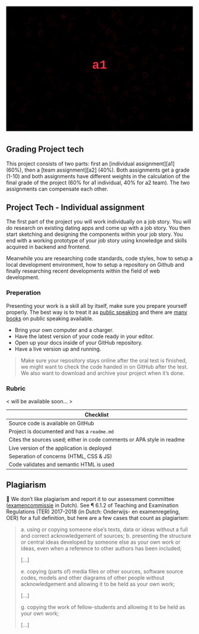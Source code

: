 # ![Banner - Assesment 1][banner]

## Grading Project tech
This project consists of two parts: first an [individual assignment][a1] (60%), then a [team assignment][a2] (40%). Both assignments get a grade (1-10) and both assignments have different weights in the calculation of the final grade of the project (60% for a1 individual, 40% for a2 team). The two assignments can compensate each other.

## Project Tech - Individual assignment
The first part of the project you will work individually on a job story. You will do research on existing dating apps and come up with a job story. You then start sketching and designing the components within your job story. You end with a working prototype of your job story using knowledge and skills acquired in backend and frontend.

Meanwhile you are researching code standards, code styles, how to setup a local development environment, how to setup a repository on Github and finally researching recent developments within the field of web development.



### Preperation
Presenting your work is a skill all by itself, make sure you prepare yourself properly. The best way is to treat it as [public speaking](https://abookapart.com/products/demystifying-public-speaking) and there are [many books](https://be.noti.st/2018/recommended-books-for-public-speakers) on public speaking available.
* Bring your own computer and a charger.
* Have the latest version of your code ready in your editor.
* Open up your docs inside of your GitHub repository.
* Have a live version up and running.

> Make sure your repository stays online after the oral test is finished, we might want to check the code handed in on GitHub after the test. We also want to download and archive your project when it’s done.

### Rubric

< will be available soon... >




| Checklist                                                                  |
| -------------------------------------------------------------------------- |
| Source code is available on GitHub                                         |
| Project is documented and has a `readme.md`                                |
| Cites the sources used; either in code comments or APA style in readme     |
| Live version of the application is deployed                                |
| Seperation of concerns (HTML, CSS & JS)                                    |
| Code validates and semantic HTML is used                                   |


## Plagiarism

💁  We don’t like plagiarism and report it to our assessment committee
([examencommissie](https://moodle.cmd.hva.nl/mod/page/view.php?id=1738) in Dutch). See ¶ 6.1.2 of Teaching and Examination
Regulations (TER) 2017-2018 (in Dutch: Onderwijs- en examenregeling, OER) for
a full definition, but here are a few cases that count as plagiarism:

> a. using or copying someone else’s texts, data or ideas without a full and
> correct acknowledgement of sources;
> b. presenting the structure or central ideas developed by someone else as
> your own work or ideas, even when a reference to other authors has been
> included;
>
> \[…]
>
> e. copying (parts of) media files or other sources, software source codes,
> models and other diagrams of other people without acknowledgement and
> allowing it to be held as your own work;
>
> \[…]
>
> g. copying the work of fellow-students and allowing it to be held as your
> own work;
>
> \[…]


[banner]: ../assets/banner-a1.svg

[be]: https://github.com/cmda-bt/be-course-19-20

[fe]: https://github.com/cmda-bt/fe-course-19-20

